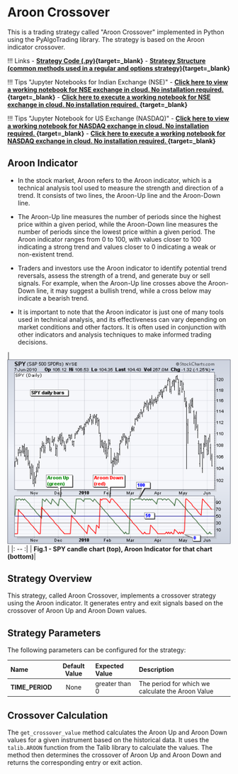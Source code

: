 # Aroon Crossover 
This is a trading strategy called "Aroon Crossover" implemented in Python using the PyAlgoTrading library. The strategy is based on the Aroon indicator crossover.

!!! Links
    - **[Strategy Code (.py)](https://github.com/algobulls/pyalgostrategypool/blob/master/pyalgostrategypool/aroon_crossover.py){target=_blank}**
    - **[Strategy Structure (common methods used in a regular and options strategy)](strategy_guides/common_strategy_guide.md){target=_blank}**

!!! Tips "Jupyter Notebooks for Indian Exchange (NSE)"
    - **[Click here to view a working notebook for NSE exchange in cloud. No installation required. ](https://nbviewer.org/github/algobulls/pyalgotrading/blob/master/jupyter/nse_equity/aroon_crossover.ipynb){target=_blank}**
    - **[Click here to execute a working notebook for NSE exchange in cloud. No installation required. ](https://mybinder.org/v2/gh/algobulls/pyalgotrading/master?labpath=https%3A%2F%2Fgithub.com%2Falgobulls%2Fpyalgotrading%2Fblob%2Fmaster%2Fjupyter%2Fnse_equity%2Faroon_crossover.ipynb){target=_blank}**

!!! Tips "Jupyter Notebook for US Exchange (NASDAQ)"
    - **[Click here to view a working notebook for NASDAQ exchange in cloud. No installation required. ](https://nbviewer.org/github/algobulls/pyalgotrading/blob/master/jupyter/nasdaq_equity/aroon_crossover_us.ipynb){target=_blank}**
    - **[Click here to execute a working notebook for NASDAQ exchange in cloud. No installation required. ](https://mybinder.org/v2/gh/algobulls/pyalgotrading/e969822d3957249e41a00a0ff129a48cafb03783?urlpath=lab%2Ftree%2Fjupyter%2Fnasdaq_equity%2Faroon_crossover_us.ipynb){target=_blank}**


## Aroon Indicator
- In the stock market, Aroon refers to the Aroon indicator, which is a technical analysis tool used to measure the strength and direction of a trend. It consists of two lines, the Aroon-Up line and the Aroon-Down line.

- The Aroon-Up line measures the number of periods since the highest price within a given period, while the Aroon-Down line measures the number of periods since the lowest price within a given period. The Aroon indicator ranges from 0 to 100, with values closer to 100 indicating a strong trend and values closer to 0 indicating a weak or non-existent trend.

- Traders and investors use the Aroon indicator to identify potential trend reversals, assess the strength of a trend, and generate buy or sell signals. For example, when the Aroon-Up line crosses above the Aroon-Down line, it may suggest a bullish trend, while a cross below may indicate a bearish trend.

- It is important to note that the Aroon indicator is just one of many tools used in technical analysis, and its effectiveness can vary depending on market conditions and other factors. It is often used in conjunction with other indicators and analysis techniques to make informed trading decisions.

| [![aroon](images/aroon.png "Click to Enlarge or Ctrl+Click to open in a new Tab")](images/aroon.png)    |
|: -- :|
| <b>Fig.1 - SPY candle chart (top), Aroon Indicator for that chart (bottom)</b>|



## Strategy Overview
This strategy, called Aroon Crossover, implements a crossover strategy using the Aroon indicator. It generates entry and exit signals based on the crossover of Aroon Up and Aroon Down values.


## Strategy Parameters
The following parameters can be configured for the strategy:

| Name            |  Default Value  | Expected Value                                                    | Description                                       |
|:----------------|:---------------:|:------------------------------------------------------------------|:--------------------------------------------------|
| **TIME_PERIOD** |      None       | greater than 0                                                    | The period for which we calculate the Aroon Value |



## Crossover Calculation

The `get_crossover_value` method calculates the Aroon Up and Aroon Down values for a given instrument based on the historical data. It uses the `talib.AROON` function from the Talib library to calculate the values. The method then determines the crossover of Aroon Up and Aroon Down and returns the corresponding entry or exit action.
